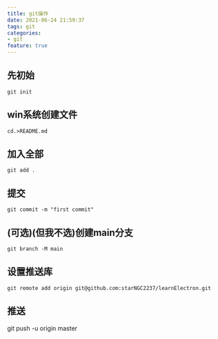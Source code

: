 ```yaml
---
title: git操作
date: 2021-06-24 21:59:37
tags: git
categories: 
- git
feature: true
---
```

## 先初始
    git init
## win系统创建文件
    cd.>README.md
## 加入全部 
    git add .
## 提交 
    git commit -m "first commit"
## (可选)(但我不选)创建main分支 
    git branch -M main
## 设置推送库
    git remote add origin git@github.com:starNGC2237/learnElectron.git
## 推送
git push -u origin master
